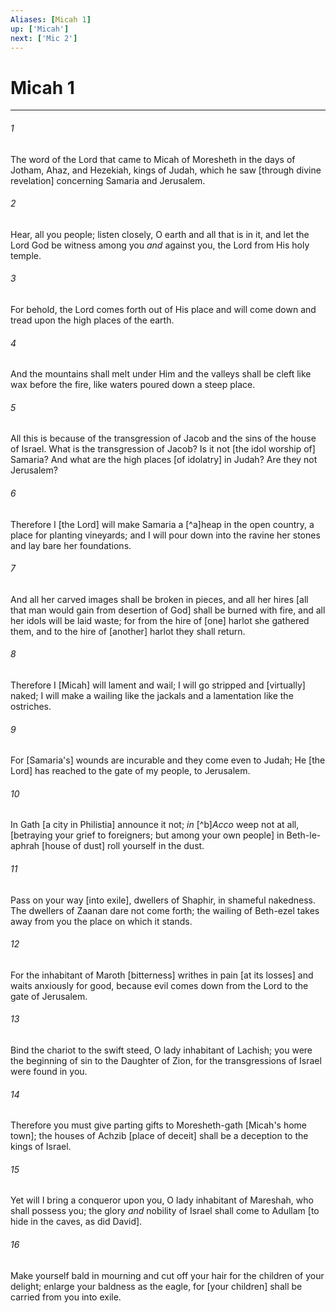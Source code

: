 ```yaml
---
Aliases: [Micah 1]
up: ['Micah']
next: ['Mic 2']
---
```

# Micah 1

***














###### 1 






The word of the Lord that came to Micah of Moresheth in the days of Jotham, Ahaz, and Hezekiah, kings of Judah, which he saw [through divine revelation] concerning Samaria and Jerusalem. 













###### 2 






Hear, all you people; listen closely, O earth and all that is in it, and let the Lord God be witness among you _and_ against you, the Lord from His holy temple. 













###### 3 






For behold, the Lord comes forth out of His place and will come down and tread upon the high places of the earth. 













###### 4 






And the mountains shall melt under Him and the valleys shall be cleft like wax before the fire, like waters poured down a steep place. 













###### 5 






All this is because of the transgression of Jacob and the sins of the house of Israel. What is the transgression of Jacob? Is it not [the idol worship of] Samaria? And what are the high places [of idolatry] in Judah? Are they not Jerusalem? 













###### 6 






Therefore I [the Lord] will make Samaria a [^a]heap in the open country, a place for planting vineyards; and I will pour down into the ravine her stones and lay bare her foundations. 













###### 7 






And all her carved images shall be broken in pieces, and all her hires [all that man would gain from desertion of God] shall be burned with fire, and all her idols will be laid waste; for from the hire of [one] harlot she gathered them, and to the hire of [another] harlot they shall return. 













###### 8 






Therefore I [Micah] will lament and wail; I will go stripped and [virtually] naked; I will make a wailing like the jackals and a lamentation like the ostriches. 













###### 9 






For [Samaria's] wounds are incurable and they come even to Judah; He [the Lord] has reached to the gate of my people, to Jerusalem. 













###### 10 






In Gath [a city in Philistia] announce it not; _in_ [^b]_Acco_ weep not at all, [betraying your grief to foreigners; but among your own people] in Beth-le-aphrah [house of dust] roll yourself in the dust. 













###### 11 






Pass on your way [into exile], dwellers of Shaphir, in shameful nakedness. The dwellers of Zaanan dare not come forth; the wailing of Beth-ezel takes away from you the place on which it stands. 













###### 12 






For the inhabitant of Maroth [bitterness] writhes in pain [at its losses] and waits anxiously for good, because evil comes down from the Lord to the gate of Jerusalem. 













###### 13 






Bind the chariot to the swift steed, O lady inhabitant of Lachish; you were the beginning of sin to the Daughter of Zion, for the transgressions of Israel were found in you. 













###### 14 






Therefore you must give parting gifts to Moresheth-gath [Micah's home town]; the houses of Achzib [place of deceit] shall be a deception to the kings of Israel. 













###### 15 






Yet will I bring a conqueror upon you, O lady inhabitant of Mareshah, who shall possess you; the glory _and_ nobility of Israel shall come to Adullam [to hide in the caves, as did David]. 













###### 16 






Make yourself bald in mourning and cut off your hair for the children of your delight; enlarge your baldness as the eagle, for [your children] shall be carried from you into exile.
